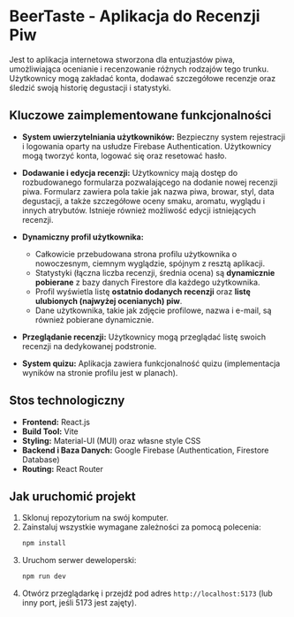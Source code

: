 # BeerTaste - Aplikacja do Recenzji Piw

Jest to aplikacja internetowa stworzona dla entuzjastów piwa, umożliwiająca ocenianie i recenzowanie różnych rodzajów tego trunku. Użytkownicy mogą zakładać konta, dodawać szczegółowe recenzje oraz śledzić swoją historię degustacji i statystyki.

## Kluczowe zaimplementowane funkcjonalności

- **System uwierzytelniania użytkowników:** Bezpieczny system rejestracji i logowania oparty na usłudze Firebase Authentication. Użytkownicy mogą tworzyć konta, logować się oraz resetować hasło.

- **Dodawanie i edycja recenzji:** Użytkownicy mają dostęp do rozbudowanego formularza pozwalającego na dodanie nowej recenzji piwa. Formularz zawiera pola takie jak nazwa piwa, browar, styl, data degustacji, a także szczegółowe oceny smaku, aromatu, wyglądu i innych atrybutów. Istnieje również możliwość edycji istniejących recenzji.

- **Dynamiczny profil użytkownika:**
  - Całkowicie przebudowana strona profilu użytkownika o nowoczesnym, ciemnym wyglądzie, spójnym z resztą aplikacji.
  - Statystyki (łączna liczba recenzji, średnia ocena) są **dynamicznie pobierane** z bazy danych Firestore dla każdego użytkownika.
  - Profil wyświetla listę **ostatnio dodanych recenzji** oraz **listę ulubionych (najwyżej ocenianych) piw**.
  - Dane użytkownika, takie jak zdjęcie profilowe, nazwa i e-mail, są również pobierane dynamicznie.

- **Przeglądanie recenzji:** Użytkownicy mogą przeglądać listę swoich recenzji na dedykowanej podstronie.

- **System quizu:** Aplikacja zawiera funkcjonalność quizu (implementacja wyników na stronie profilu jest w planach).

## Stos technologiczny

- **Frontend:** React.js
- **Build Tool:** Vite
- **Styling:** Material-UI (MUI) oraz własne style CSS
- **Backend i Baza Danych:** Google Firebase (Authentication, Firestore Database)
- **Routing:** React Router

## Jak uruchomić projekt

1.  Sklonuj repozytorium na swój komputer.
2.  Zainstaluj wszystkie wymagane zależności za pomocą polecenia:
    ```bash
    npm install
    ```
3.  Uruchom serwer deweloperski:
    ```bash
    npm run dev
    ```
4.  Otwórz przeglądarkę i przejdź pod adres `http://localhost:5173` (lub inny port, jeśli 5173 jest zajęty).
